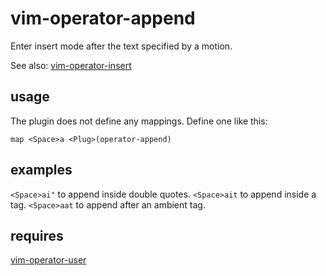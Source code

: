 # vim-operator-append

  Enter insert mode after the text specified by a motion.

  See also: [vim-operator-insert](https://github.com/mwgkgk/vim-operator-insert)

## usage

  The plugin does not define any mappings. Define one like this:

    map <Space>a <Plug>(operator-append)

## examples

  `<Space>ai"` to append inside double quotes.
  `<Space>ait` to append inside a tag.
  `<Space>aat` to append after an ambient tag.

## requires

  [vim-operator-user](https://github.com/kana/vim-operator-user)

